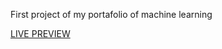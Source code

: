 First project of my portafolio of machine learning

[LIVE PREVIEW](https://efrenbl.github.io/tlic/)







